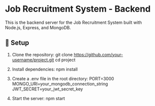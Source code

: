 # Job Recruitment System - Backend

This is the backend server for the Job Recruitment System built with Node.js, Express, and MongoDB.

## 🔧 Setup

1. Clone the repository:
   git clone https://github.com/your-username/project.git
   cd project

2. Install dependencies:
   npm install

3. Create a .env file in the root directory:
   PORT=3000
   MONGO_URI=your_mongodb_connection_string
   JWT_SECRET=your_jwt_secret_key

4. Start the server:
   npm start
